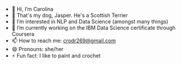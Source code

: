 - 👋 Hi, I’m Carolina
- 🐶 That's my dog, Jasper. He's a Scottish Terrier
- 👀 I’m interested in NLP and Data Science (amongst many things)
- 🌱 I’m currently working on the IBM Data Science certificate through Coursera
- 📫 How to reach me: crodr269@gmail.com
- 😄 Pronouns: she/her
- ⚡ Fun fact: I like to paint and crochet


